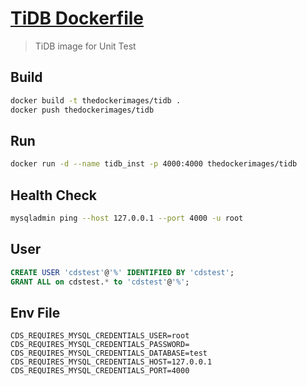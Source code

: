 # [TiDB Dockerfile](https://hub.docker.com/r/thedockerimages/tidb)

> TiDB image for Unit Test 

## Build

```bash
docker build -t thedockerimages/tidb .
docker push thedockerimages/tidb
```

## Run

```bash
docker run -d --name tidb_inst -p 4000:4000 thedockerimages/tidb
```

## Health Check

```bash
mysqladmin ping --host 127.0.0.1 --port 4000 -u root
```

## User

```sql
CREATE USER 'cdstest'@'%' IDENTIFIED BY 'cdstest'; 
GRANT ALL on cdstest.* to 'cdstest'@'%';
```

## Env File

```env
CDS_REQUIRES_MYSQL_CREDENTIALS_USER=root
CDS_REQUIRES_MYSQL_CREDENTIALS_PASSWORD=
CDS_REQUIRES_MYSQL_CREDENTIALS_DATABASE=test
CDS_REQUIRES_MYSQL_CREDENTIALS_HOST=127.0.0.1
CDS_REQUIRES_MYSQL_CREDENTIALS_PORT=4000
```
